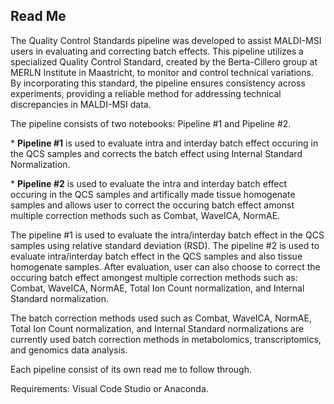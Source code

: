 <h2>Read Me</h2>
<p>The Quality Control Standards pipeline was developed to assist MALDI-MSI users in evaluating and correcting batch effects. This pipeline utilizes a specialized Quality Control Standard, created by the Berta-Cillero group at MERLN Institute in Maastricht, to monitor and control technical variations. By incorporating this standard, the pipeline ensures consistency across experiments, providing a reliable method for addressing technical discrepancies in MALDI-MSI data.</p>

<p>The pipeline consists of two notebooks: Pipeline #1 and Pipeline #2.</p>

<p>* <b>Pipeline #1</b> is used to evaluate intra and interday batch effect occuring in the QCS samples and corrects the batch effect using Internal Standard Normalization.</p>

<p>* <b>Pipeline #2</b> is used to evaluate the intra and interday batch effect occuring in the QCS samples and artifically made tissue homogenate samples and allows user to correct the occuring batch effect amonst multiple correction methods such as Combat, WaveICA, NormAE.</p> 
  
The pipeline #1 is used to evaluate the intra/interday batch effect in the QCS samples using relative standard deviation (RSD). The pipeline #2 is used to evaluate intra/interday batch effect in the QCS samples and also tissue homogenate samples. After evaluation, user can also choose to correct the occuring batch effect amongest multiple correction methods such as: Combat, WaveICA, NormAE, Total Ion Count normalization, and Internal Standard normalization.<p>

<p> The batch correction methods used such as Combat, WaveICA, NormAE, Total Ion Count normalization, and Internal Standard normalizations are currently used batch correction methods in metabolomics, transcriptomics, and genomics data analysis. <p>
  
<p>Each pipeline consist of its own read me to follow through.<p>
<p>Requirements: Visual Code Studio or Anaconda.<p> 

